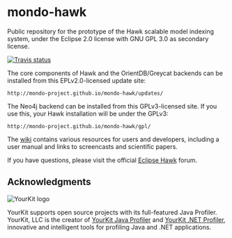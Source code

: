 mondo-hawk
==========

Public repository for the prototype of the Hawk scalable model indexing system, under the Eclipse 2.0 license with GNU GPL 3.0 as secondary license.

[![Travis status](https://api.travis-ci.org/mondo-project/mondo-hawk.svg?branch=master)](https://travis-ci.org/mondo-project/mondo-hawk)

The core components of Hawk and the OrientDB/Greycat backends can be installed from this EPLv2.0-licensed update site:

    http://mondo-project.github.io/mondo-hawk/updates/

The Neo4j backend can be installed from this GPLv3-licensed site. If you use this, your Hawk installation will be under the GPLv3:

    http://mondo-project.github.io/mondo-hawk/gpl/

The [wiki](https://github.com/mondo-project/mondo-hawk/wiki) contains various resources for users and developers, including a user manual and links to screencasts and scientific papers.

If you have questions, please visit the official [Eclipse Hawk](https://www.eclipse.org/forums/index.php/sf/thread/442/sub/0/?SQ=c1bf1ac983010df5037be417b0a8d5a1) forum.

Acknowledgments
---------------

![YourKit logo](yklogo.png)

YourKit supports open source projects with its full-featured Java Profiler. YourKit, LLC is the creator of [YourKit Java Profiler](https://www.yourkit.com/java/profiler/index.jsp) and [YourKit .NET Profiler](https://www.yourkit.com/.net/profiler/index.jsp), innovative and intelligent tools for profiling Java and .NET applications.

